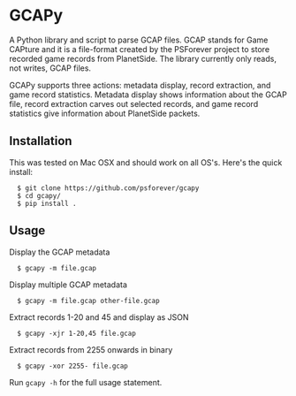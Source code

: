 # GCAPy
A Python library and script to parse GCAP files. GCAP stands for Game CAPture and it is a file-format created by the PSForever project to store recorded game records from PlanetSide.
The library currently only reads, not writes, GCAP files.

GCAPy supports three actions: metadata display, record extraction, and game record statistics. Metadata display shows information about the GCAP file, record extraction carves out selected records, and game record statistics give information about PlanetSide packets.

## Installation
This was tested on Mac OSX and should work on all OS's. Here's the quick install:

      $ git clone https://github.com/psforever/gcapy
      $ cd gcapy/
      $ pip install .

## Usage
Display the GCAP metadata

      $ gcapy -m file.gcap

Display multiple GCAP metadata

      $ gcapy -m file.gcap other-file.gcap

Extract records 1-20 and 45 and display as JSON

      $ gcapy -xjr 1-20,45 file.gcap

Extract records from 2255 onwards in binary

      $ gcapy -xor 2255- file.gcap

Run `gcapy -h` for the full usage statement.
